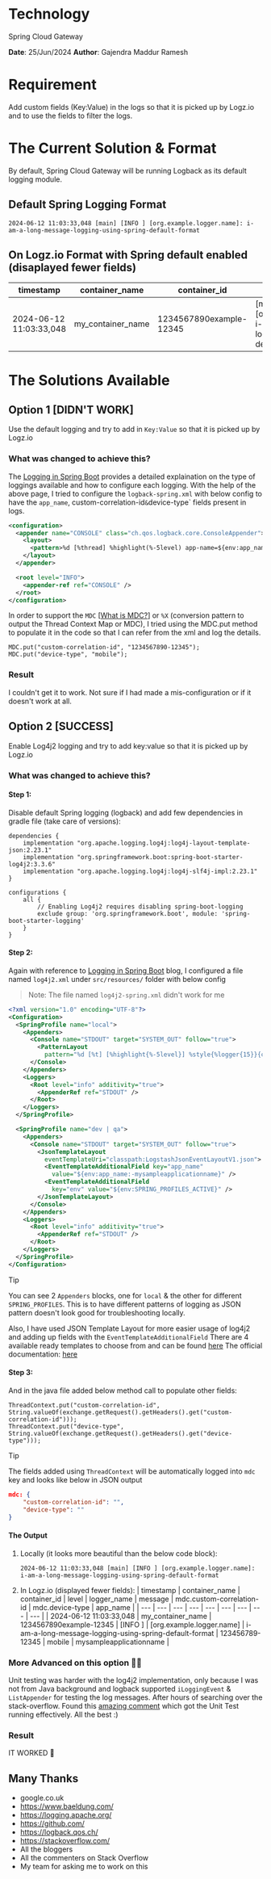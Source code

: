 # Technology
Spring Cloud Gateway

**Date**: 25/Jun/2024
**Author**: Gajendra Maddur Ramesh

# Requirement
Add custom fields (Key:Value) in the logs so that it is picked up by Logz.io and to use the fields to filter the logs.

# The Current Solution & Format
By default, Spring Cloud Gateway will be running Logback as its default logging module.

## Default Spring Logging Format
```
2024-06-12 11:03:33,048 [main] [INFO ] [org.example.logger.name]: i-am-a-long-message-logging-using-spring-default-format
```

## On Logz.io Format with Spring default enabled (disaplayed fewer fields)
| timestamp | container_name | container_id | log |
| --- | --- | --- | --- |
| 2024-06-12 11:03:33,048 | my_container_name | 1234567890example-12345 | [main] [INFO ] [org.example.logger.name]: i-am-a-long-message-logging-using-spring-default-format |

# The Solutions Available
## Option 1 [DIDN'T WORK]
Use the default logging and try to add in `Key:Value` so that it is picked up by Logz.io
### What was changed to achieve this?
The [Logging in Spring Boot](https://www.baeldung.com/spring-boot-logging) provides a detailed explaination on the type of loggings available and how to configure each logging.
With the help of the above page, I tried to configure the `logback-spring.xml` with below config to have the `app_name`, custom-correlation-id` & `device-type` fields present in logs.

```xml
<configuration>
  <appender name="CONSOLE" class="ch.qos.logback.core.ConsoleAppender">
    <layout>
      <pattern>%d [%thread] %highlight(%-5level) app-name=${env:app_name:-mysampleapplication} CUSTOM-CORRELATION-ID=%X{custom-correlation-id} device-type=%X{device-type} %cyan(%logger{15}) : %kvp : %msg %ex %throwable%n</pattern>
    </layout>
  </appender>

  <root level="INFO">
    <appender-ref ref="CONSOLE" />
  </root>
</configuration>
```

In order to support the `MDC` [[What is MDC?](https://logback.qos.ch/manual/mdc.html)] or `%X` (conversion pattern to output the Thread Context Map or MDC), I tried using the MDC.put method to populate it in the code so that I can refer from the xml and log the details.
```
MDC.put("custom-correlation-id", "1234567890-12345");
MDC.put("device-type", "mobile");
```

### Result
I couldn't get it to work. Not sure if I had made a mis-configuration or if it doesn't work at all.


## Option 2 [SUCCESS]
Enable Log4j2 logging and try to add key:value so that it is picked up by Logz.io
### What was changed to achieve this?
#### Step 1:
Disable default Spring logging (logback) and add few dependencies in gradle file (take care of versions):
```
dependencies {
    implementation "org.apache.logging.log4j:log4j-layout-template-json:2.23.1"
    implementation "org.springframework.boot:spring-boot-starter-log4j2:3.3.6"
    implementation "org.apache.logging.log4j:log4j-slf4j-impl:2.23.1"
}

configurations {
    all {
        // Enabling Log4j2 requires disabling spring-boot-logging
        exclude group: 'org.springframework.boot', module: 'spring-boot-starter-logging'
    }
}

```

#### Step 2:
Again with reference to [Logging in Spring Boot](https://www.baeldung.com/spring-boot-logging) blog, I configured a file named `log4j2.xml` under `src/resources/` folder with below config
>  Note: The file named `log4j2-spring.xml` didn't work for me
```xml
<?xml version="1.0" encoding="UTF-8"?>
<Configuration>
  <SpringProfile name="local">
    <Appenders>
      <Console name="STDOUT" target="SYSTEM_OUT" follow="true">
        <PatternLayout
          pattern="%d [%t] [%highlight{%-5level}] %style{%logger{15}}{cyan} : %msg %ex %throwable%n" />
      </Console>
    </Appenders>
    <Loggers>
      <Root level="info" additivity="true">
        <AppenderRef ref="STDOUT" />
      </Root>
    </Loggers>
  </SpringProfile>

  <SpringProfile name="dev | qa">
    <Appenders>
      <Console name="STDOUT" target="SYSTEM_OUT" follow="true">
        <JsonTemplateLayout
          eventTemplateUri="classpath:LogstashJsonEventLayoutV1.json">
          <EventTemplateAdditionalField key="app_name"
            value="${env:app_name:-mysampleapplicationname}" />
          <EventTemplateAdditionalField
            key="env" value="${env:SPRING_PROFILES_ACTIVE}" />
        </JsonTemplateLayout>
      </Console>
    </Appenders>
    <Loggers>
      <Root level="info" additivity="true">
        <AppenderRef ref="STDOUT" />
      </Root>
    </Loggers>
  </SpringProfile>
</Configuration>
```
> [!TIP]
> You can see 2 `Appenders` blocks, one for `local` & the other for different `SPRING_PROFILES`. This is to have different patterns of logging as JSON pattern doesn't look good for troubleshooting locally.
>
> Also, I have used JSON Template Layout for more easier usage of log4j2 and adding up fields with the `EventTemplateAdditionalField`
> There are 4 available ready templates to choose from and can be found [here](https://github.com/vy/log4j2-logstash-layout/tree/master/layout/src/main/resources)
> The official documentation: [here](https://logging.apache.org/log4j/2.x/manual/json-template-layout.html)

#### Step 3:

And in the java file added below method call to populate other fields:
```
ThreadContext.put("custom-correlation-id", String.valueOf(exchange.getRequest().getHeaders().get("custom-correlation-id")));
ThreadContext.put("device-type", String.valueOf(exchange.getRequest().getHeaders().get("device-type")));
```

> [!TIP]
> The fields added using `ThreadContext` will be automatically logged into `mdc` key and looks like below in JSON output
> ```json
> mdc: {
>     "custom-correlation-id": "",
>     "device-type": ""
> }
> ```

#### The Output
1. Locally (it looks more beautiful than the below code block):
   ```
   2024-06-12 11:03:33,048 [main] [INFO ] [org.example.logger.name]: i-am-a-long-message-logging-using-spring-default-format
   ```
2. In Logz.io (displayed fewer fields):
   | timestamp | container_name | container_id | level | logger_name | message | mdc.custom-correlation-id | mdc.device-type | app_name |
   | --- | --- | --- | --- | --- | --- | --- | --- | --- |
   | 2024-06-12 11:03:33,048 | my_container_name | 1234567890example-12345 | [INFO ] | [org.example.logger.name] | i-am-a-long-message-logging-using-spring-default-format | 123456789-12345 | mobile | mysampleapplicationname |

### More Advanced on this option 👰‍♀️
Unit testing was harder with the log4j2 implementation, only because I was not from Java background and logback supported `iLoggingEvent` & `ListAppender` for testing the log messages.
After hours of searching over the stack-overflow. Found this [amazing comment](https://stackoverflow.com/a/28682591) which got the Unit Test running effectively. All the best :) 

### Result
IT WORKED 🚀

## Many Thanks
- google.co.uk
- https://www.baeldung.com/
- https://logging.apache.org/
- https://github.com/
- https://logback.qos.ch/
- https://stackoverflow.com/
- All the bloggers
- All the commenters on Stack Overflow
- My team for asking me to work on this
